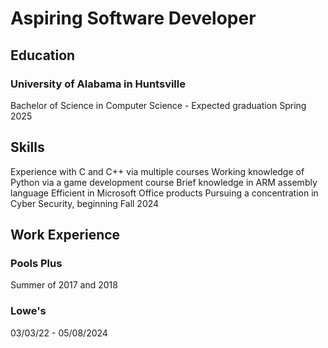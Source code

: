 # Aspiring Software Developer

## Education
### University of Alabama in Huntsville
Bachelor of Science in Computer Science - Expected graduation Spring 2025

## Skills
Experience with C and C++ via multiple courses
Working knowledge of Python via a game development course
Brief knowledge in ARM assembly language
Efficient in Microsoft Office products
Pursuing a concentration in Cyber Security, beginning Fall 2024

## Work Experience
### Pools Plus
Summer of 2017 and 2018
### Lowe's
03/03/22 - 05/08/2024
